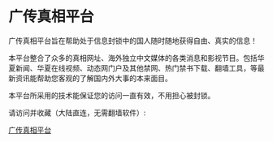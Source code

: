 # 广传真相平台

广传真相平台旨在帮助处于信息封锁中的国人随时随地获得自由、真实的信息！

本平台整合了众多的真相网址、海外独立中文媒体的各类消息和影视节目。包括华夏新闻、华夏在线视频、动态网门户及其他禁网、热门禁书下载、翻墙工具，等最新资讯能帮助您客观的了解国内外大事的本来面目。

本平台所采用的技术能保证您的访问一直有效，不用担心被封锁。

请访问并收藏（大陆直连，无需翻墙软件）:

<a href="https://pipes.yahoo.com/pipes/pipe.run?_id=6b814f6255f4f2df4dc23e3837182984" target="_blank">广传真相平台</a>
